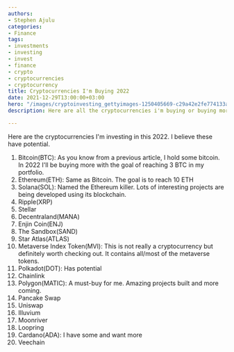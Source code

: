 ```yaml
---
authors:
- Stephen Ajulu
categories:
- Finance
tags:
- investments
- investing
- invest
- finance
- crypto
- cryptocurrencies
- cryptocurrency
title: Cryptocurrencies I'm Buying 2022
date: 2021-12-29T13:00:00+03:00
hero: "/images/cryptoinvesting_gettyimages-1250405669-c29a42e2fe774133ad64e6f3cc17d74a.jpg"
description: Here are all the cryptocurrencies i'm buying or buying more.

---
```

Here are the cryptocurrencies I'm investing in this 2022. I believe these have potential.

 1. Bitcoin(BTC): As you know from a previous article, I hold some bitcoin. In 2022 I'll be buying more with the goal of reaching 3 BTC in my portfolio.
 2. Ethereum(ETH): Same as Bitcoin. The goal is to reach 10 ETH
 3. Solana(SOL): Named the Ethereum killer. Lots of interesting projects are being developed using its blockchain.
 4. Ripple(XRP)
 5. Stellar
 6. Decentraland(MANA)
 7. Enjin Coin(ENJ)
 8. The Sandbox(SAND)
 9. Star Atlas(ATLAS)
10. Metaverse Index Token(MVI): This is not really a cryptocurrency but definitely worth checking out. It contains all/most of the metaverse tokens.
11. Polkadot(DOT): Has potential
12. Chainlink
13. Polygon(MATIC): A must-buy for me. Amazing projects built and more coming.
14. Pancake Swap
15. Uniswap
16. Illuvium
17. Moonriver
18. Loopring
19. Cardano(ADA): I have some and want more
20. Veechain